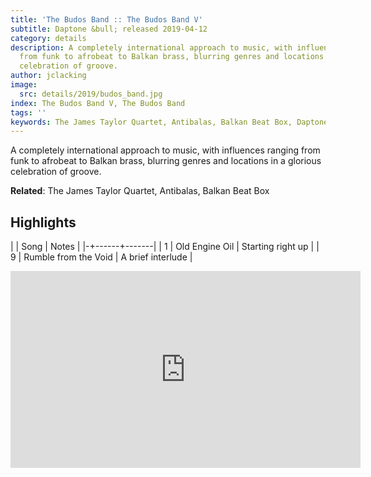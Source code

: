 ```yaml
---
title: 'The Budos Band :: The Budos Band V'
subtitle: Daptone &bull; released 2019-04-12
category: details
description: A completely international approach to music, with influences ranging
  from funk to afrobeat to Balkan brass, blurring genres and locations in a glorious
  celebration of groove.
author: jclacking
image:
  src: details/2019/budos_band.jpg
index: The Budos Band V, The Budos Band
tags: ''
keywords: The James Taylor Quartet, Antibalas, Balkan Beat Box, Daptone
---
```

A completely international approach to music, with influences ranging from funk to afrobeat to Balkan brass, blurring genres and locations in a glorious celebration of groove.<!--more-->

**Related**: The James Taylor Quartet, Antibalas, Balkan Beat Box

## Highlights

| | Song | Notes |
|-+------+-------|
| 1 | Old Engine Oil | Starting right up |
| 9 | Rumble from the Void | A brief interlude |

<div class="tlo-detail-video"><iframe width="560" height="315" src="https://www.youtube.com/embed/cHWQ88ODtLQ" frameborder="0" allow="autoplay; encrypted-media" allowfullscreen></iframe></div>

